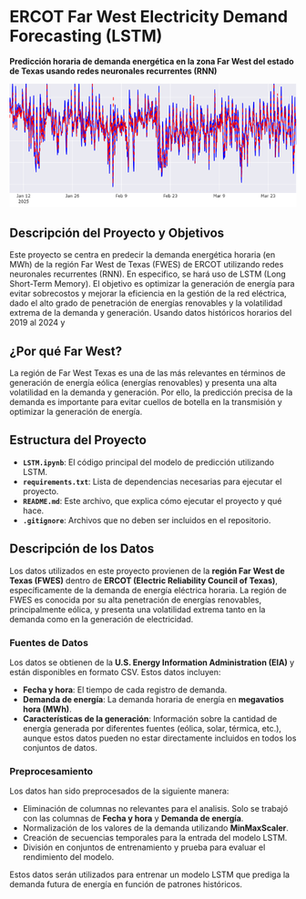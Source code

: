 # ERCOT Far West Electricity Demand Forecasting (LSTM)

**Predicción horaria de demanda energética en la zona Far West del estado de Texas usando redes neuronales recurrentes (RNN)**  

![Predicciones vs Demanda Real](images/overview.png)

## Descripción del Proyecto y Objetivos
Este proyecto se centra en predecir la demanda energética horaria (en MWh) de la región Far West de Texas (FWES) de ERCOT utilizando redes neuronales recurrentes (RNN). En especifico, se hará uso de LSTM (Long Short-Term Memory). El objetivo es optimizar la generación de energía para evitar sobrecostos y mejorar la eficiencia en la gestión de la red eléctrica, dado el alto grado de penetración de energías renovables y la volatilidad extrema de la demanda y generación. Usando datos históricos horarios del 2019 al 2024 y 

## ¿Por qué Far West?
La región de Far West Texas es una de las más relevantes en términos de generación de energía eólica (energías renovables) y presenta una alta volatilidad en la demanda y generación. Por ello, la predicción precisa de la demanda es importante para evitar cuellos de botella en la transmisión y optimizar la generación de energía.

## Estructura del Proyecto
*   **`LSTM.ipynb`**: El código principal del modelo de predicción utilizando LSTM.
*   **`requirements.txt`**: Lista de dependencias necesarias para ejecutar el proyecto.
*   **`README.md`**: Este archivo, que explica cómo ejecutar el proyecto y qué hace.
*   **`.gitignore`**: Archivos que no deben ser incluidos en el repositorio.

## Descripción de los Datos

Los datos utilizados en este proyecto provienen de la **región Far West de Texas (FWES)** dentro de **ERCOT (Electric Reliability Council of Texas)**, específicamente de la demanda de energía eléctrica horaria. La región de FWES es conocida por su alta penetración de energías renovables, principalmente eólica, y presenta una volatilidad extrema tanto en la demanda como en la generación de electricidad.

### Fuentes de Datos

Los datos se obtienen de la **U.S. Energy Information Administration (EIA)** y están disponibles en formato CSV. Estos datos incluyen:

- **Fecha y hora**: El tiempo de cada registro de demanda.
- **Demanda de energía**: La demanda horaria de energía en **megavatios hora (MWh)**.
- **Características de la generación**: Información sobre la cantidad de energía generada por diferentes fuentes (eólica, solar, térmica, etc.), aunque estos datos pueden no estar directamente incluidos en todos los conjuntos de datos.

### Preprocesamiento

Los datos han sido preprocesados de la siguiente manera:
- Eliminación de columnas no relevantes para el analisis. Solo se trabajó con las columnas de **Fecha y hora** y **Demanda de energía**.
- Normalización de los valores de la demanda utilizando **MinMaxScaler**.
- Creación de secuencias temporales para la entrada del modelo LSTM.
- División en conjuntos de entrenamiento y prueba para evaluar el rendimiento del modelo.

Estos datos serán utilizados para entrenar un modelo LSTM que prediga la demanda futura de energía en función de patrones históricos.

